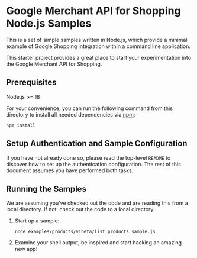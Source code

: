 # Google Merchant API for Shopping Node.js Samples

This is a set of simple samples written in Node.js, which provide a minimal
example of Google Shopping integration within a command line application.

This starter project provides a great place to start your experimentation into
the Google Merchant API for Shopping.

## Prerequisites

Node.js >= 18

For your convenience, you can run the following command from this directory to
install all needed dependencies via [npm](https://www.npmjs.com/):

    npm install

## Setup Authentication and Sample Configuration

If you have not already done so, please read the top-level `README` to discover
how to set up the authentication configuration. The rest
of this document assumes you have performed both tasks.

## Running the Samples

We are assuming you've checked out the code and are reading this from a local
directory. If not, check out the code to a local directory.

1.  Start up a sample:

        node examples/products/v1beta/list_products_sample.js

1.  Examine your shell output, be inspired and start hacking an amazing new app!